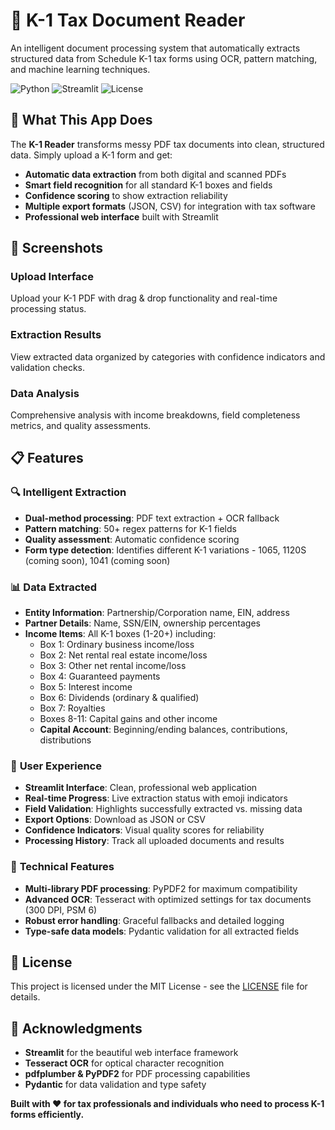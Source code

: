 # 📄 K-1 Tax Document Reader

An intelligent document processing system that automatically extracts structured data from Schedule K-1 tax forms using OCR, pattern matching, and machine learning techniques.

![Python](https://img.shields.io/badge/Python-3.11+-blue.svg)
![Streamlit](https://img.shields.io/badge/Streamlit-1.28+-red.svg)
![License](https://img.shields.io/badge/License-MIT-green.svg)

## 🚀 What This App Does

The **K-1 Reader** transforms messy PDF tax documents into clean, structured data. Simply upload a K-1 form and get:

- **Automatic data extraction** from both digital and scanned PDFs
- **Smart field recognition** for all standard K-1 boxes and fields
- **Confidence scoring** to show extraction reliability
- **Multiple export formats** (JSON, CSV) for integration with tax software
- **Professional web interface** built with Streamlit

## 📸 Screenshots

### Upload Interface
Upload your K-1 PDF with drag & drop functionality and real-time processing status.

### Extraction Results
View extracted data organized by categories with confidence indicators and validation checks.

### Data Analysis
Comprehensive analysis with income breakdowns, field completeness metrics, and quality assessments.

## 📋 Features

### 🔍 **Intelligent Extraction**
- **Dual-method processing**: PDF text extraction + OCR fallback
- **Pattern matching**: 50+ regex patterns for K-1 fields
- **Quality assessment**: Automatic confidence scoring
- **Form type detection**: Identifies different K-1 variations - 1065, 1120S (coming soon), 1041 (coming soon)

### 📊 **Data Extracted**
- **Entity Information**: Partnership/Corporation name, EIN, address
- **Partner Details**: Name, SSN/EIN, ownership percentages
- **Income Items**: All K-1 boxes (1-20+) including:
  - Box 1: Ordinary business income/loss
  - Box 2: Net rental real estate income/loss
  - Box 3: Other net rental income/loss
  - Box 4: Guaranteed payments
  - Box 5: Interest income
  - Box 6: Dividends (ordinary & qualified)
  - Box 7: Royalties
  - Boxes 8-11: Capital gains and other income
  - **Capital Account**: Beginning/ending balances, contributions, distributions

### 🎯 **User Experience**
- **Streamlit Interface**: Clean, professional web application
- **Real-time Progress**: Live extraction status with emoji indicators
- **Field Validation**: Highlights successfully extracted vs. missing data
- **Export Options**: Download as JSON or CSV
- **Confidence Indicators**: Visual quality scores for reliability
- **Processing History**: Track all uploaded documents and results

### 🔧 **Technical Features**
- **Multi-library PDF processing**: PyPDF2 for maximum compatibility
- **Advanced OCR**: Tesseract with optimized settings for tax documents (300 DPI, PSM 6)
- **Robust error handling**: Graceful fallbacks and detailed logging
- **Type-safe data models**: Pydantic validation for all extracted fields


## 📝 License

This project is licensed under the MIT License - see the [LICENSE](LICENSE) file for details.

## 🙏 Acknowledgments

- **Streamlit** for the beautiful web interface framework
- **Tesseract OCR** for optical character recognition
- **pdfplumber & PyPDF2** for PDF processing capabilities
- **Pydantic** for data validation and type safety



**Built with ❤️ for tax professionals and individuals who need to process K-1 forms efficiently.**
